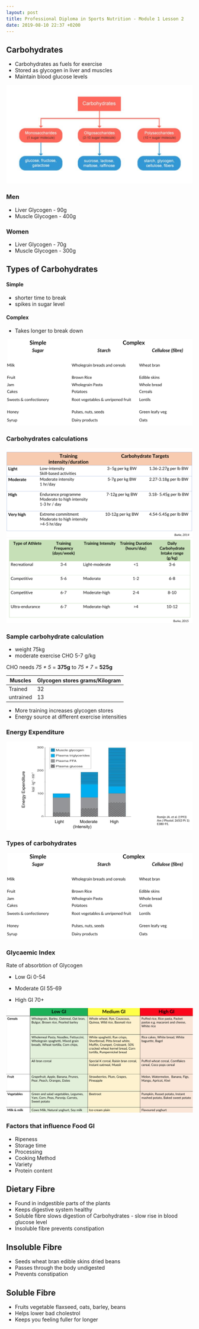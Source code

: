 ```yaml
---
layout: post
title: Professional Diploma in Sports Nutrition - Module 1 Lesson 2
date: 2019-08-10 22:37 +0200
---
```


## Carbohydrates

- Carbohydrates as fuels for exercise
- Stored as glycogen in liver and muscles
- Maintain blood glucose levels

![Carbs Types](/wp-contents/uploads/2019/08/carbs_type.png)
### Men

- Liver Glycogen  - 90g
- Muscle Glycogen - 400g

### Women
- Liver Glycogen  - 70g
- Muscle Glycogen - 300g

## Types of Carbohydrates
#### Simple
- shorter time to break
- spikes in sugar level

#### Complex 
- Takes longer to break down
  
   

![Simple Complex carbs](/wp-contents/uploads/2019/08/simple_complex_carbs.png)

### Carbohydrates calculations

![carbs calc](/wp-contents/uploads/2019/08/exercise_carbs_calculation.png)
![athelets carbs calc](/wp-contents/uploads/2019/08/athelete_carbs_calculation.png)

### Sample carbohydrate calculation 
- weight 75kg
- moderate exercise CHO 5-7 g/kg

CHO needs _75 * 5_ = **375g** to _75 * 7_ = **525g**

| Muscles   | Glycogen stores grams/Kilogram  |
|-----------|---------------------------------|
| Trained   | 32                              |
| untrained | 13                              |

- More training increases glycogen stores
- Energy source at different exercise intensities


### Energy Expenditure

![Energy Expenditure](/wp-contents/uploads/2019/08/energy_expenditure.png)


### Types of carbohydrates
![Simple Complex carbs](/wp-contents/uploads/2019/08/simple_complex_carbs.png)


### Glycaemic Index
Rate of absorbtion of Glycogen

- Low Gi
0-54

- Moderate GI
55-69

- High GI
70+


![Food Chart GI](/wp-contents/uploads/2019/08/food_gi.png)


### Factors that influence Food GI
 - Ripeness
 - Storage time
 - Processing
 - Cooking Method
 - Variety
 - Protein content

## Dietary Fibre
- Found in indgestible parts of the plants
- Keeps digestive system healthy
- Soluble fibre slows digestion of Carbohydrates - slow rise in blood glucose level
- Insoluble fibre prevents constipation


## Insoluble Fibre
- Seeds wheat bran edible skins dried beans
- Passes through the body undigested
- Prevents constipation

## Soluble Fibre
- Fruits vegetable flaxseed, oats, barley, beans
- Helps lower bad cholestrol
- Keeps you feeling fuller for longer

